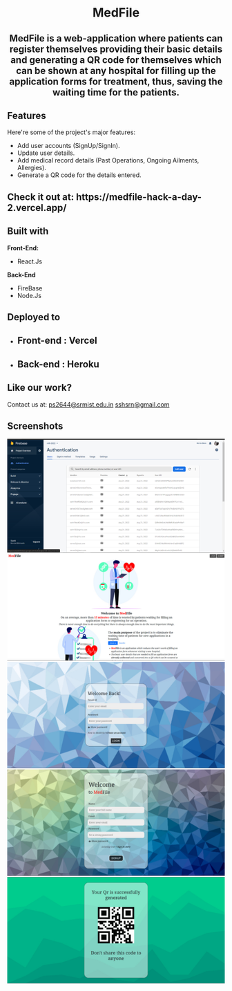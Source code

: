 <h1 align="center">MedFile</h1>

<h2  align="center" id="description">MedFile is a web-application where patients can register themselves providing their basic details and generating a QR code for themselves which can be shown at any hospital for filling up the application forms for treatment,  thus, saving the waiting time for the patients.</h2>

<h2>Features</h2>

Here're some of the project's major features:

*   Add user accounts (SignUp/SignIn).
*   Update user details.
*   Add medical record details (Past Operations, Ongoing Ailments, Allergies).
*   Generate a QR code for the details entered.

<h2>Check it out at: https://medfile-hack-a-day-2.vercel.app/</h2>

<h2>Built with</h2>

**Front-End:** 
* React.Js

**Back-End**
* FireBase
* Node.Js

## Deployed to

- <h2>Front-end : Vercel </h2>

- <h2>Back-end : Heroku </h2>

<h2>Like our work?</h2>

Contact us at: ps2644@srmist.edu.in sshsrn@gmail.com 

## Screenshots
![](readme-assets/1.png)
![](readme-assets/2.jpeg)
![](readme-assets/3.jpeg)
![](readme-assets/4.jpeg)
![](readme-assets/5.jpeg)
